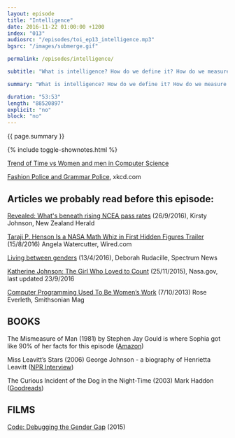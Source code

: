 ```yaml
---
layout: episode
title: "Intelligence"
date: 2016-11-22 01:00:00 +1200
index: "013"
audiosrc: "/episodes/toi_ep13_intelligence.mp3"
bgsrc: "/images/submerge.gif"

permalink: /episodes/intelligence/

subtitle: "What is intelligence? How do we define it? How do we measure it? Does it even matter?"

summary: "What is intelligence? How do we define it? How do we measure it? Does it even matter? In this episode we cover dealing with the concept of intelligence as a teen, standardised testing, the bullshit that are IQ tests, and Sophia's own personal experiences with autism."

duration: "53:53"
length: "88520897"
explicit: "no"
block: "no" 
---
```

<section class="summary" markdown="1">

{{ page.summary }}

</section>

{% include toggle-shownotes.html %}

<section id="shownotes" class="hidden" markdown="1">

[Trend of Time vs Women and men in Computer Science](http://graphics8.nytimes.com/images/2008/11/15/business/1116-sbn-webDIGI.gif)

[Fashion Police and Grammar Police](https://xkcd.com/1735/), xkcd.com

## Articles we probably read before this episode:

[Revealed: What's beneath rising NCEA pass rates](http://www.nzherald.co.nz/nz/news/article.cfm?c_id=1&objectid=11713953) (26/9/2016), Kirsty Johnson, New Zealand Herald

[Taraji P. Henson Is a NASA Math Whiz in First Hidden Figures Trailer](https://www.wired.com/2016/08/hidden-figures-trailer/) (15/8/2016) Angela Watercutter, Wired.com

[Living between genders](https://spectrumnews.org/features/deep-dive/living-between-genders/) (13/4/2016), Deborah Rudacille, Spectrum News

[Katherine Johnson: The Girl Who Loved to Count](https://www.nasa.gov/feature/katherine-johnson-the-girl-who-loved-to-count) (25/11/2015), Nasa.gov, last updated 23/9/2016

[Computer Programming Used To Be Women’s Work](http://www.smithsonianmag.com/smart-news/computer-programming-used-to-be-womens-work-718061/) (7/10/2013) Rose Everleth, Smithsonian Mag

## BOOKS

The Mismeasure of Man (1981) by Stephen Jay Gould is where Sophia got like 90% of her facts for this episode ([Amazon](https://www.amazon.com/Mismeasure-Man-Revised-Expanded/dp/0393314251))

Miss Leavitt’s Stars (2006) George Johnson - a biography of Henrietta Leavitt ([NPR Interview](http://www.npr.org/templates/story/story.php?storyId=4738071))

The Curious Incident of the Dog in the Night-Time (2003) Mark Haddon ([Goodreads](http://www.goodreads.com/book/show/1618.The_Curious_Incident_of_the_Dog_in_the_Night_Time))

## FILMS

[Code: Debugging the Gender Gap](http://www.codedoc.co/) (2015)

</section>
